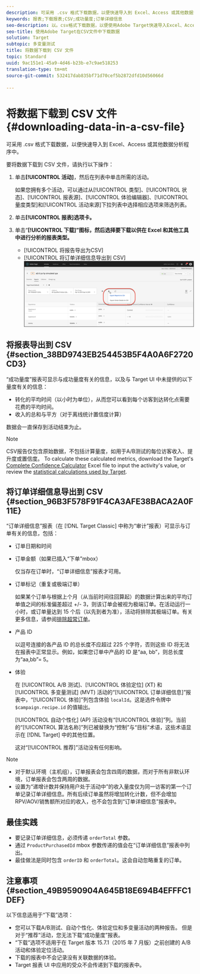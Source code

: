 ```yaml
---
description: 可采用 .csv 格式下载数据，以便快速导入到 Excel、Access 或其他数据分析程序中。
keywords: 报表;下载报表;CSV;成功量度;订单详细信息
seo-description: 以。csv格式下载数据，以便使用Adobe Target快速导入Excel、Access或其他数据分析程序。
seo-title: 使用Adobe Target在CSV文件中下载数据
solution: Target
subtopic: 多变量测试
title: 将数据下载到 CSV 文件
topic: Standard
uuid: 9ac151e1-45a9-4d46-b23b-e7c9ae518253
translation-type: tm+mt
source-git-commit: 532417dab835bf71d70cef5b2872dfd10d56066d

---
```



# 将数据下载到 CSV 文件{#downloading-data-in-a-csv-file}

可采用 .csv 格式下载数据，以便快速导入到 Excel、Access 或其他数据分析程序中。

要将数据下载到 CSV 文件，请执行以下操作：

1. 单击&#x200B;**[!UICONTROL 活动]**，然后在列表中单击所需的活动。

   如果您拥有多个活动，可以通过从[!UICONTROL 类型]、[!UICONTROL 状态]、[!UICONTROL 报表源]、[!UICONTROL 体验编辑器]、[!UICONTROL 量度类型]和[!UICONTROL 活动来源]下拉列表中选择相应选项来筛选列表。

1. 单击&#x200B;**[!UICONTROL 报表]选项卡。**
1. 单击“**[!UICONTROL 下载]”图标，然后选择要下载以供在 Excel 和其他工具中进行分析的报表类型。**

   * [!UICONTROL 将报告导出为CSV]
   * [!UICONTROL 将订单详细信息导出到 CSV]
   ![下载选项](/help/c-reports/assets/download-options.png)

## 将报表导出到 CSV {#section_38BD9743EB254453B5F4A0A6F2720CD3}

“成功量度”报表可显示与成功量度有关的信息，以及与 Target UI 中未提供的以下量度有关的信息：

* 转化的平均时间（以小时为单位），从而您可以看到每个访客到达转化点需要花费的平均时间。
* 收入的总和与平方（对于离线统计置信度计算）

数据会一直保存到活动结束为止。

>[!NOTE]
>
>CSV报告仅包含原始数据，不包括计算量度，如用于A/B测试的每位访客收入、提升度或置信度。 To calculate these calculated metrics, download the Target's [Complete Confidence Calculator](/help/assets/complete_confidence_calculator.xlsx) Excel file to input the activity's value, or review the [statistical calculations used by Target](/help/assets/statistical-calculations.pdf).

## 将订单详细信息导出到 CSV {#section_96B3F578F91F4CA3AFE38BACA2A0F11E}

“订单详细信息”报表（在 [!DNL Target Classic] 中称为“审计”报表）可显示与订单有关的信息，包括：

* 订单日期和时间
* 订单金额（如果已插入“下单”mbox）

   仅当存在订单时，“订单详细信息”报表才可用。

* 订单标记（重复或极端订单）

   如果某个订单与根据上个月（从当前时间往回算起）的数据计算出来的平均订单值之间的标准偏差超过 +/- 3，则该订单会被视为极端订单。在活动运行一小时，或订单量达到 15 个后（以先到者为准），活动将排除其极端订单。有关更多信息，请参阅[排除超常订单](../c-reports/c-report-settings/excluding-extreme-orders.md#task_2AE7743FFCDD466DAEEB720BE5F33DAA)。

* 产品 ID

   以逗号连接的各产品 ID 的总长度不应超过 225 个字符，否则这些 ID 将无法在报表中正常显示。例如，如果您订单中产品的 ID 是“aa, bb”，则总长度为“aa,bb”= 5。

* 体验

   在 [!UICONTROL A/B 测试]、[!UICONTROL 体验定位] (XT) 和[!UICONTROL 多变量测试] (MVT) 活动的“[!UICONTROL 订单详细信息]”报表中，“[!UICONTROL 体验]”列包含体验 `localId`。这是选件令牌中 `$campaign.recipe.id` 的值输出。

   [!UICONTROL 自动个性化] (AP) 活动没有“[!UICONTROL 体验]”列。当前的“[!UICONTROL 算法名称]”列已被替换为“控制”与“目标”术语，这些术语显示在 [!DNL Target] 中的其他位置。

   这对“[!UICONTROL 推荐]”活动没有任何影响。

>[!NOTE]
>
>* 对于默认环境（主机组），订单报表会包含四周的数据，而对于所有非默认环境，订单报表会包含两周的数据。
>* 设置为“递增计数并保持用户处于活动中”的收入量度仅为同一访客的第一个订单记录订单详细信息。所有后续订单虽然将增加转化计数，但不会增加 RPV/AOV/销售额所对应的收入，也不会包含到“订单详细信息”报表中。


## 最佳实践

* 要记录订单详细信息，必须传递 `orderTotal` 参数。
* 通过 `ProductPurchasedId` mbox 参数传递的值会在“订单详细信息”报表中列出。
* 最佳做法是同时包含 `orderID` 和 `orderTotal`。这会自动忽略重复的订单。

## 注意事项 {#section_49B9590904A645B18E694B4EFFFC1DEF}

以下信息适用于“下载”选项：

* 您可以下载A/B测试、自动个性化、体验定位和多变量活动的两种报告。 但是对于“推荐”活动，您无法下载“成功量度”报表。
* “下载”选项不适用于在 Target 版本 15.7.1（2015 年 7 月版）之前创建的 A/B 活动和体验定位活动。
* 下载的报表中不会记录没有关联数据的体验。
* Target 报表 UI 中应用的受众不会传递到下载的报表中。
